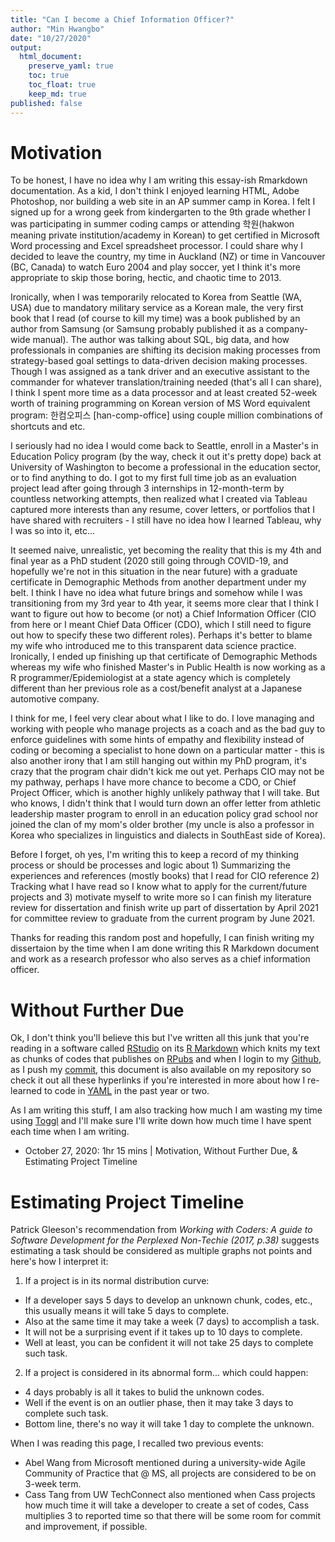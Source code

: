 ```yaml
---
title: "Can I become a Chief Information Officer?"
author: "Min Hwangbo"
date: "10/27/2020"
output:
  html_document:
    preserve_yaml: true
    toc: true
    toc_float: true
    keep_md: true
published: false
---
```




# Motivation
To be honest, I have no idea why I am writing this essay-ish Rmarkdown documentation. As a kid, I don't think I enjoyed learning HTML, Adobe Photoshop, nor building a web site in an AP summer camp in Korea. I felt I signed up for a wrong geek from kindergarten to the 9th grade whether I was participating in summer coding camps or attending 학원(hakwon meaning private institution/academy in Korean) to get certified in Microsoft Word processing and Excel spreadsheet processor. I could share why I decided to leave the country, my time in Auckland (NZ) or time in Vancouver (BC, Canada) to watch Euro 2004 and play soccer, yet I think it's more appropriate to skip those boring, hectic, and chaotic time to 2013.

Ironically, when I was temporarily relocated to Korea from Seattle (WA, USA) due to mandatory military service as a Korean male, the very first book that I read (of course to kill my time) was a book published by an author from Samsung (or Samsung probably published it as a company-wide manual). The author was talking about SQL, big data, and how professionals in companies are shifting its decision making processes from strategy-based goal settings to data-driven decision making processes. Though I was assigned as a tank driver and an executive assistant to the commander for whatever translation/training needed (that's all I can share), I think I spent more time as a data processor and at least created 52-week worth of training programming on Korean version of MS Word equivalent program: 한컴오피스 [han-comp-office] using couple million combinations of shortcuts and etc.

I seriously had no idea I would come back to Seattle, enroll in a Master's in Education Policy program (by the way, check it out it's pretty dope) back at University of Washington to become a professional in the education sector, or to find anything to do. I got to my first full time job as an evaluation project lead after going through 3 internships in 12-month-term by countless networking attempts, then realized what I created via Tableau captured more interests than any resume, cover letters, or portfolios that I have shared with recruiters - I still have no idea how I learned Tableau, why I was so into it, etc...

It seemed naive, unrealistic, yet becoming the reality that this is my 4th and final year as a PhD student (2020 still going through COVID-19, and hopefully we're not in this situation in the near future) with a graduate certificate in Demographic Methods from another department under my belt. I think I have no idea what future brings and somehow while I was transitioning from my 3rd year to 4th year, it seems more clear that I think I want to figure out how to become (or not) a Chief Information Officer (CIO from here or I meant Chief Data Officer (CDO), which I still need to figure out how to specify these two different roles). Perhaps it's better to blame my wife who introduced me to this transparent data science practice. Ironically, I ended up finishing up that certificate of Demographic Methods whereas my wife who finished Master's in Public Health is now working as a R programmer/Epidemiologist at a state agency which is completely different than her previous role as a cost/benefit analyst at a Japanese automotive company. 

I think for me, I feel very clear about what I like to do. I love managing and working with people who manage projects as a coach and as the bad guy to enforce guidelines with some hints of empathy and flexibility instead of coding or becoming a specialist to hone down on a particular matter - this is also another irony that I am still hanging out within my PhD program, it's crazy that the program chair didn't kick me out yet. Perhaps CIO may not be my pathway, perhaps I have more chance to become a CDO, or Chief Project Officer, which is another highly unlikely pathway that I will take. But who knows, I didn't think that I would turn down an offer letter from athletic leadership master program to enroll in an education policy grad school nor joined the clan of my mom's older brother (my uncle is also a professor in Korea who specializes in linguistics and dialects in SouthEast side of Korea). 

Before I forget, oh yes, I'm writing this to keep a record of my thinking process or should be processes and logic about 1) Summarizing the experiences and references (mostly books) that I read for CIO reference 2) Tracking what I have read so I know what to apply for the current/future projects and 3) motivate myself to write more so I can finish my literature review for dissertation and finish write up part of dissertation by April 2021 for committee review to graduate from the current program by June 2021.

Thanks for reading this random post and hopefully, I can finish writing my dissertaion by the time when I am done writing this R Markdown document and work as a research professor who also serves as a chief information officer. 

# Without Further Due
Ok, I don't think you'll believe this but I've written all this junk that you're reading in a software called [RStudio](https://rstudio.com/) on its [R Markdown](https://rmarkdown.rstudio.com/) which knits my text as chunks of codes that publishes on [RPubs](https://rpubs.com/) and when I login to my [Github](https://github.com/mhwangbo11/InnovationLab/tree/master/CIO), as I push my [commit](https://docs.github.com/en/free-pro-team@latest/desktop/contributing-and-collaborating-using-github-desktop/committing-and-reviewing-changes-to-your-project), this document is also available on my repository so check it out all these hyperlinks if you're interested in more about how I re-learned to code in [YAML](https://yaml.org/) in the past year or two.

As I am writing this stuff, I am also tracking how much I am wasting my time using [Toggl](https://toggl.com/) and I'll make sure I'll write down how much time I have spent each time when I am writing.

* October 27, 2020: 1hr 15 mins | Motivation, Without Further Due, & Estimating Project Timeline

# Estimating Project Timeline
Patrick Gleeson's recommendation from *Working with Coders: A guide to Software Development for the Perplexed Non-Techie (2017, p.38)* suggests estimating a task should be considered as multiple graphs not points and here's how I interpret it:

1) If a project is in its normal distribution curve:
* If a developer says 5 days to develop an unknown chunk, codes, etc., this usually means it will take 5 days to complete.
* Also at the same time it may take a week (7 days) to accomplish a task.
* It will not be a surprising event if it takes up to 10 days to complete.
* Well at least, you can be confident it will not take 25 days to complete such task.

2) If a project is considered in its abnormal form... which could happen:
* 4 days probably is all it takes to bulid the unknown codes.
* Well if the event is on an outlier phase, then it may take 3 days to complete such task.
* Bottom line, there's no way it will take 1 day to complete the unknown.

When I was reading this page, I recalled two previous events:
* Abel Wang from Microsoft mentioned during a university-wide Agile Community of Practice that @ MS, all projects are considered to be on 3-week term.
* Cass Tang from UW TechConnect also mentioned when Cass projects how much time it will take a developer to create a set of codes, Cass multiplies 3 to reported time so that there will be some room for commit and improvement, if possible.


